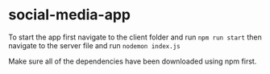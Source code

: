 # social-media-app

To start the app first navigate to the client folder and run `npm run start` then navigate to the server file and run `nodemon index.js`

Make sure all of the dependencies have been downloaded using npm first.

